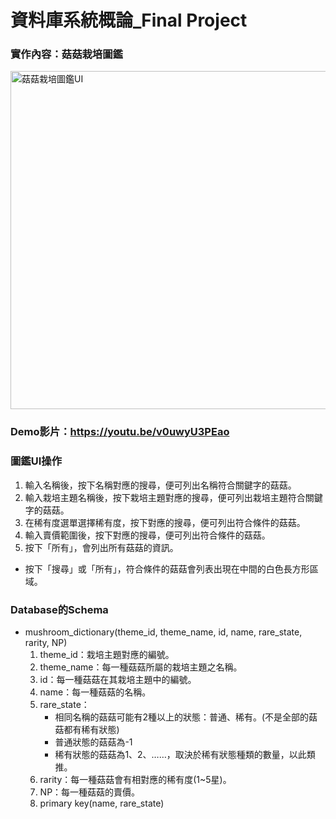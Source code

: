 # 資料庫系統概論_Final Project
### 實作內容：菇菇栽培圖鑑
<img width="1113" height="541" alt="菇菇栽培圖鑑UI" src="https://github.com/user-attachments/assets/5c32cbd1-aa65-4f2a-b279-aec059c8a30b" />

### Demo影片：https://youtu.be/v0uwyU3PEao

### 圖鑑UI操作
  1. 輸入名稱後，按下名稱對應的搜尋，便可列出名稱符合關鍵字的菇菇。
  2. 輸入栽培主題名稱後，按下栽培主題對應的搜尋，便可列出栽培主題符合關鍵字的菇菇。
  3. 在稀有度選單選擇稀有度，按下對應的搜尋，便可列出符合條件的菇菇。
  4. 輸入賣價範圍後，按下對應的搜尋，便可列出符合條件的菇菇。
  5. 按下「所有」，會列出所有菇菇的資訊。
* 按下「搜尋」或「所有」，符合條件的菇菇會列表出現在中間的白色長方形區域。


### Database的Schema
* mushroom_dictionary(theme_id, theme_name, id, name, rare_state, rarity, NP)
  1. theme_id：栽培主題對應的編號。
  2. theme_name：每一種菇菇所屬的栽培主題之名稱。
  3. id：每一種菇菇在其栽培主題中的編號。
  4. name：每一種菇菇的名稱。
  5. rare_state：
     * 相同名稱的菇菇可能有2種以上的狀態：普通、稀有。(不是全部的菇菇都有稀有狀態)
     * 普通狀態的菇菇為-1
     * 稀有狀態的菇菇為1、2、……，取決於稀有狀態種類的數量，以此類推。
  6. rarity：每一種菇菇會有相對應的稀有度(1~5星)。
  7. NP：每一種菇菇的賣價。
  8. primary key(name, rare_state)

